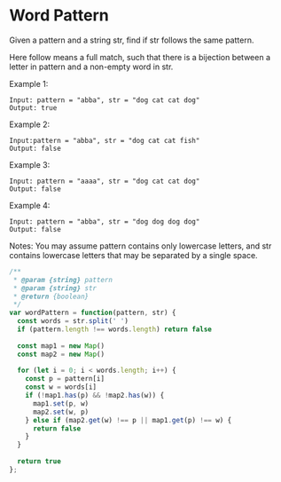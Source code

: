 # Word Pattern

Given a pattern and a string str, find if str follows the same pattern.

Here follow means a full match, such that there is a bijection between a letter in pattern and a non-empty word in str.

Example 1:

    Input: pattern = "abba", str = "dog cat cat dog"
    Output: true

Example 2:

    Input:pattern = "abba", str = "dog cat cat fish"
    Output: false

Example 3:

    Input: pattern = "aaaa", str = "dog cat cat dog"
    Output: false

Example 4:

    Input: pattern = "abba", str = "dog dog dog dog"
    Output: false

Notes:
You may assume pattern contains only lowercase letters, and str contains lowercase letters that may be separated by a single space.


```JavaScript
/**
 * @param {string} pattern
 * @param {string} str
 * @return {boolean}
 */
var wordPattern = function(pattern, str) {
  const words = str.split(' ')
  if (pattern.length !== words.length) return false
    
  const map1 = new Map()
  const map2 = new Map()
  
  for (let i = 0; i < words.length; i++) {
    const p = pattern[i]
    const w = words[i]
    if (!map1.has(p) && !map2.has(w)) {
      map1.set(p, w)
      map2.set(w, p)
    } else if (map2.get(w) !== p || map1.get(p) !== w) {
      return false
    }
  }
    
  return true
};
```
